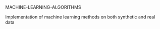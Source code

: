 MACHINE-LEARNING-ALGORITHMS

Implementation of machine learning methods on both synthetic and real data